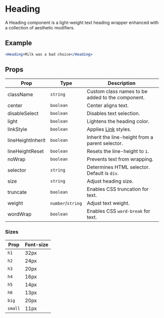 # Heading

A Heading component is a light-weight text heading wrapper enhanced with a collection of aesthetic modifiers.

## Example

```jsx
<Heading>Milk was a bad choice</Heading>
```

## Props

| Prop              | Type              | Description                                      |
| ----------------- | ----------------- | ------------------------------------------------ |
| className         | `string`          | Custom class names to be added to the component. |
| center            | `boolean`         | Center aligns text.                              |
| disableSelect     | `boolean`         | Disables text selection.                         |
| light             | `boolean`         | Lightens the heading color.                      |
| linkStyle         | `boolean`         | Applies [Link](../Link) styles.                  |
| lineHeightInherit | `boolean`         | Inherit the line-height from a parent selector.  |
| lineHeightReset   | `boolean`         | Resets the line-height to `1`.                   |
| noWrap            | `boolean`         | Prevents text from wrapping.                     |
| selector          | `string`          | Determines HTML selector. Default is `div`.      |
| size              | `string`          | Adjust heading size.                             |
| truncate          | `boolean`         | Enables CSS truncation for text.                 |
| weight            | `number`/`string` | Adjust text weight.                              |
| wordWrap          | `boolean`         | Enables CSS `word-break` for text.               |

### Sizes

| Prop    | Font-size |
| ------- | --------- |
| `h1`    | 32px      |
| `h2`    | 24px      |
| `h3`    | 20px      |
| `h4`    | 16px      |
| `h5`    | 14px      |
| `h6`    | 13px      |
| `big`   | 20px      |
| `small` | 11px      |
